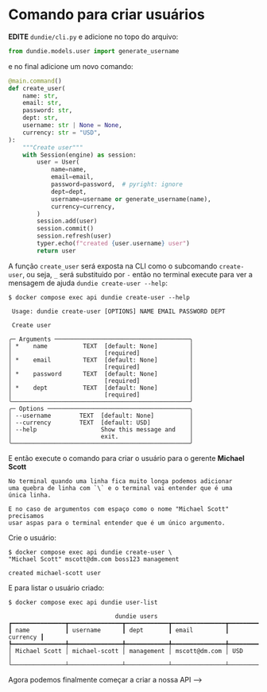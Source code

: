 # Comando para criar usuários

**EDITE** `dundie/cli.py` e adicione no topo do arquivo:

```python
from dundie.models.user import generate_username
```


e no final adicione um novo comando:


```python
@main.command()
def create_user(
    name: str,
    email: str,
    password: str,
    dept: str,
    username: str | None = None,
    currency: str = "USD",
):
    """Create user"""
    with Session(engine) as session:
        user = User(
            name=name,
            email=email,
            password=password,  # pyright: ignore
            dept=dept,
            username=username or generate_username(name),
            currency=currency,
        )
        session.add(user)
        session.commit()
        session.refresh(user)
        typer.echo(f"created {user.username} user")
        return user
```

A função `create_user` será exposta na CLI como o subcomando  `create-user`, ou seja, `_` será substituido por `-` então no terminal execute para ver a mensagem de ajuda `dundie create-user --help`:

```console
$ docker compose exec api dundie create-user --help

 Usage: dundie create-user [OPTIONS] NAME EMAIL PASSWORD DEPT

 Create user

╭─ Arguments ──────────────────────────────────────╮
│ *    name          TEXT  [default: None]         │
│                          [required]              │
│ *    email         TEXT  [default: None]         │
│                          [required]              │
│ *    password      TEXT  [default: None]         │
│                          [required]              │
│ *    dept          TEXT  [default: None]         │
│                          [required]              │
╰──────────────────────────────────────────────────╯
╭─ Options ────────────────────────────────────────╮
│ --username        TEXT  [default: None]          │
│ --currency        TEXT  [default: USD]           │
│ --help                  Show this message and    │
│                         exit.                    │
╰──────────────────────────────────────────────────╯
```

E então execute o comando para criar o usuário para o gerente **Michael Scott**

```admonish tip
No terminal quando uma linha fica muito longa podemos adicionar
uma quebra de linha com `\` e o terminal vai entender que é uma
única linha.

E no caso de argumentos com espaço como o nome "Michael Scott" precisamos
usar aspas para o terminal entender que é um único argumento.
```

Crie o usuário:

```console
$ docker compose exec api dundie create-user \
"Michael Scott" mscott@dm.com boss123 management

created michael-scott user
```

E para listar o usuário criado:

```console
$ docker compose exec api dundie user-list

                              dundie users
┏━━━━━━━━━━━━━━━┳━━━━━━━━━━━━━━━┳━━━━━━━━━━━━┳━━━━━━━━━━━━━━━┳━━━━━━━━━━┓
┃ name          ┃ username      ┃ dept       ┃ email         ┃ currency ┃
┡━━━━━━━━━━━━━━━╇━━━━━━━━━━━━━━━╇━━━━━━━━━━━━╇━━━━━━━━━━━━━━━╇━━━━━━━━━━┩
│ Michael Scott │ michael-scott │ management │ mscott@dm.com │ USD      │
└───────────────┴───────────────┴────────────┴───────────────┴──────────┘
```

Agora podemos finalmente começar a criar a nossa API -->
